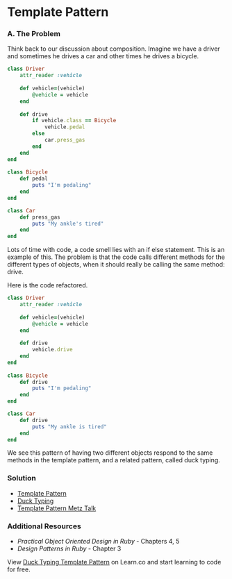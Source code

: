 # Template Pattern

### A. The Problem 

Think back to our discussion about composition.  Imagine we have a driver and sometimes he drives a car and other times he drives a bicycle.

```ruby
class Driver
	attr_reader :vehicle 
	
	def vehicle=(vehicle)
		@vehicle = vehicle
	end
	
	def drive
		if vehicle.class == Bicycle
			vehicle.pedal
		else
			car.press_gas
		end
	end
end
	
class Bicycle
	def pedal
		puts "I'm pedaling"
	end
end

class Car
	def press_gas
		puts "My ankle's tired"
	end
end 
```  

Lots of time with code, a code smell lies with an if else statement.  This is an example of this.  The problem is that the code calls different methods for the different types of objects, when it should really be calling the same method: drive.  

Here is the code refactored.  

```ruby
class Driver
	attr_reader :vehicle 
	
	def vehicle=(vehicle)
		@vehicle = vehicle
	end
	
	def drive
		vehicle.drive
	end
end
	
class Bicycle
	def drive
		puts "I'm pedaling"
	end
end

class Car
	def drive
		puts "My ankle is tired"
	end
end      
```

We see this pattern of having two different objects respond to the same methods in the template pattern, and a related pattern, called duck typing.

### Solution 

* [Template Pattern](https://github.com/nslocum/design-patterns-in-ruby#template-method)
* [Duck Typing](https://robots.thoughtbot.com/back-to-basics-polymorphism-and-ruby)
* [Template Pattern Metz Talk](https://www.youtube.com/watch?v=8bZh5LMaSmE&list=PLFQBiiaZoyrcTBYAGAUjvEUI6TUrp110W)

### Additional Resources

* *Practical Object Oriented Design in Ruby* - Chapters 4, 5
* *Design Patterns in Ruby* - Chapter 3

<p class='util--hide'>View <a href='https://learn.co/lessons/duck-typing-template-pattern'>Duck Typing Template Pattern</a> on Learn.co and start learning to code for free.</p>
